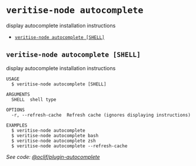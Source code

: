 `veritise-node autocomplete`
============================

display autocomplete installation instructions

* [`veritise-node autocomplete [SHELL]`](#veritise-node-autocomplete-shell)

## `veritise-node autocomplete [SHELL]`

display autocomplete installation instructions

```
USAGE
  $ veritise-node autocomplete [SHELL]

ARGUMENTS
  SHELL  shell type

OPTIONS
  -r, --refresh-cache  Refresh cache (ignores displaying instructions)

EXAMPLES
  $ veritise-node autocomplete
  $ veritise-node autocomplete bash
  $ veritise-node autocomplete zsh
  $ veritise-node autocomplete --refresh-cache
```

_See code: [@oclif/plugin-autocomplete](https://github.com/oclif/plugin-autocomplete/blob/v0.3.0/src/commands/autocomplete/index.ts)_
